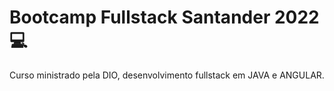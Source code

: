 # Bootcamp Fullstack Santander 2022 :computer:



Curso ministrado pela DIO, desenvolvimento fullstack em JAVA e ANGULAR.